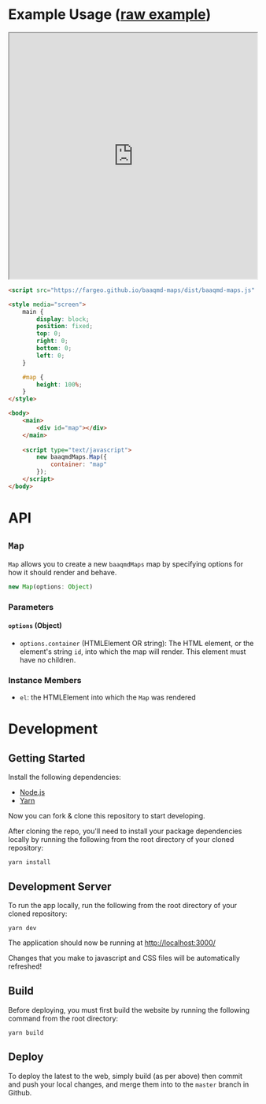 # Example Usage ([raw example](https://fargeo.github.io/baaqmd-maps/dist/))

<iframe src="https://fargeo.github.io/baaqmd-maps/dist/" width="100%" height="500px;"></iframe>

```html
<script src="https://fargeo.github.io/baaqmd-maps/dist/baaqmd-maps.js" type="text/javascript"></script>

<style media="screen">
    main {
        display: block;
        position: fixed;
        top: 0;
        right: 0;
        bottom: 0;
        left: 0;
    }

    #map {
        height: 100%;
    }
</style>

<body>
    <main>
        <div id="map"></div>
    </main>
    
    <script type="text/javascript">
        new baaqmdMaps.Map({
            container: "map"
        });
    </script>
</body>
```

# API

## `Map`

`Map` allows you to create a new `baaqmdMaps` map by specifying options for how it should render and behave.

```js
new Map(options: Object)
```

### Parameters

#### `options` (Object)

-   `options.container` (HTMLElement OR string): The HTML element, or the element's string `id`, into which the map will render. This element must have no children.

### Instance Members

- `el`: the HTMLElement into which the `Map` was rendered

# Development

## Getting Started

Install the following dependencies:

-   [Node.js](https://nodejs.org/)
-   [Yarn](https://yarnpkg.com/en/docs/install)

Now you can fork & clone this repository to start developing.

After cloning the repo, you'll need to install your package dependencies locally by running the following from the root directory of your cloned repository:

    yarn install

## Development Server

To run the app locally, run the following from the root directory of your cloned repository:

    yarn dev

The application should now be running at <http://localhost:3000/>

Changes that you make to javascript and CSS files will be automatically refreshed!

## Build

Before deploying, you must first build the website by running the following command from the root directory: 

    yarn build

## Deploy

To deploy the latest to the web, simply build (as per above) then commit and push your local changes, and merge them into to the `master` branch in Github.
